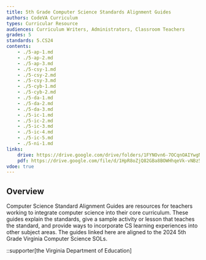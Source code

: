 ```yaml
---
title: 5th Grade Computer Science Standards Alignment Guides
authors: CodeVA Curriculum
types: Curricular Resource
audiences: Curriculum Writers, Administrators, Classroom Teachers
grades: 5
standards: 5.CS24
contents:
    - ./5-ap-1.md
    - ./5-ap-2.md
    - ./5-ap-3.md
    - ./5-csy-1.md
    - ./5-csy-2.md
    - ./5-csy-3.md
    - ./5-cyb-1.md
    - ./5-cyb-2.md
    - ./5-da-1.md
    - ./5-da-2.md
    - ./5-da-3.md
    - ./5-ic-1.md
    - ./5-ic-2.md
    - ./5-ic-3.md
    - ./5-ic-4.md
    - ./5-ic-5.md
    - ./5-ni-1.md
links:
    drive: https://drive.google.com/drive/folders/1FYNOvn6-7OCqnOAIYwgNPxk5CPXRMqBp?usp=drive_link
    pdf: https://drive.google.com/file/d/1HpR8oZjQ82GBa8BOWHhqeVk-vNBz5HVk/view?usp=drive_link
vdoe: true
---
```


## Overview

Computer Science Standard Alignment Guides are resources for teachers working to integrate computer science into their core curriculum. These guides explain the standards, give a sample activity or lesson that teaches the standard, and provide ways to incorporate CS learning experiences into other subject areas. The guides linked here are aligned to the 2024 5th Grade Virginia Computer Science SOLs.

::supporter[the Virginia Department of Education]